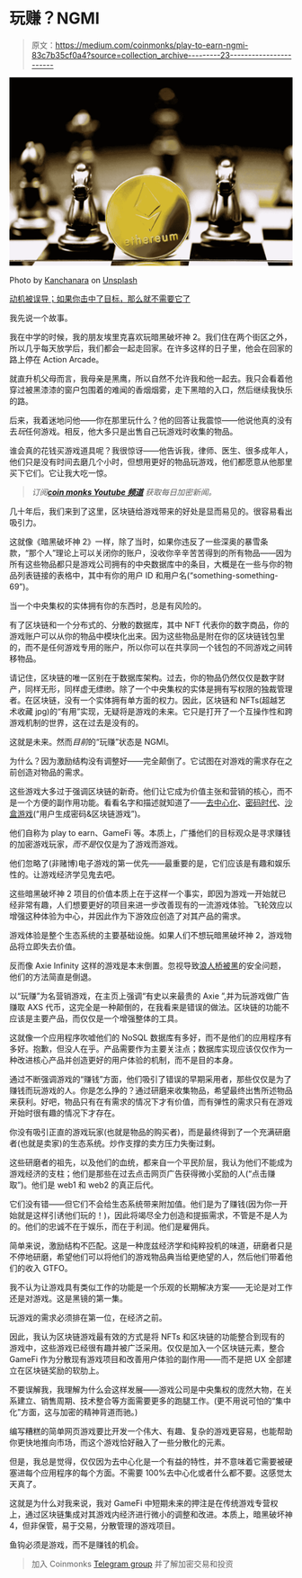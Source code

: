 # 玩赚？NGMI

> 原文：<https://medium.com/coinmonks/play-to-earn-ngmi-83c7b35cf0a4?source=collection_archive---------23----------------------->

![](img/f1cc4f68170a3055a57b22b33c03ae85.png)

Photo by [Kanchanara](https://unsplash.com/@kanchanara?utm_source=unsplash&utm_medium=referral&utm_content=creditCopyText) on [Unsplash](https://unsplash.com/s/photos/blockchain-game?utm_source=unsplash&utm_medium=referral&utm_content=creditCopyText)

[动机被误导；如果你击中了目标，那么就不需要它了](https://genius.com/Pusha-t-king-push-lyrics)

我先说一个故事。

我在中学的时候，我的朋友埃里克喜欢玩暗黑破坏神 2。我们住在两个街区之外，所以几乎每天放学后，我们都会一起走回家。在许多这样的日子里，他会在回家的路上停在 Action Arcade。

就直升机父母而言，我母亲是黑鹰，所以自然不允许我和他一起去。我只会看着他穿过被黑漆漆的窗户包围着的难闻的香烟烟雾，走下黑暗的入口，然后继续我快乐的路。

后来，我着迷地问他——你在那里玩什么？他的回答让我震惊——他说他真的没有去*玩*任何游戏。相反，他大多只是出售自己玩游戏时收集的物品。

谁会真的花钱买游戏道具呢？我很惊讶——他告诉我，律师、医生、很多成年人，他们只是没有时间去磨几个小时，但想用更好的物品玩游戏，他们都愿意从他那里买下它们。它让我大吃一惊。

> *订阅*[***coin monks Youtube 频道***](https://www.youtube.com/c/coinmonks/videos) *获取每日加密新闻。*

几十年后，我们来到了这里，区块链给游戏带来的好处是显而易见的。很容易看出吸引力。

这就像《暗黑破坏神 2》一样，除了当时，如果你违反了一些深奥的暴雪条款，“那个人”理论上可以关闭你的账户，没收你辛辛苦苦得到的所有物品——因为所有这些物品都只是游戏公司拥有的中央数据库中的条目，大概是在一些与你的物品列表链接的表格中，其中有你的用户 ID 和用户名(“something-something-69”)。

当一个中央集权的实体拥有你的东西时，总是有风险的。

有了区块链和一个分布式的、分散的数据库，其中 NFT 代表你的数字商品，你的游戏账户可以从你的物品中模块化出来。因为这些物品是附在你的区块链钱包里的，而不是任何游戏专用的账户，所以你可以在共享同一个钱包的不同游戏之间转移物品。

请记住，区块链的唯一区别在于数据库架构。过去，你的物品仍然仅仅是数字财产，同样无形，同样虚无缥缈。除了一个中央集权的实体是拥有写权限的独裁管理者。在区块链，没有一个实体拥有单方面的权力。因此，区块链和 NFTs(超越艺术收藏 jpg)的“有用”实现，无疑将是游戏的未来。它只是打开了一个互操作性和跨游戏机制的世界，这在过去是没有的。

这就是未来。然而*目前*的“玩赚”状态是 NGMI。

为什么？因为激励结构没有调整好——完全颠倒了。它试图在对游戏的需求存在之前创造对物品的需求。

这些游戏大多过于强调区块链的新奇。他们让它成为价值主张和营销的核心，而不是一个方便的副作用功能。看看名字和描述就知道了——[去中心化](https://decentraland.org/)、[密码时代](https://www.ageofcryptology.com/)、[沙盒游戏](https://www.sandbox.game/en/)(“用户生成密码&区块链游戏”)。

他们自称为 play to earn、GameFi 等。本质上，广播他们的目标观众是寻求赚钱的加密游戏玩家，*而不是*仅仅是为了游戏而游戏。

他们忽略了(非赌博)电子游戏的第一优先——最重要的是，它们应该是有趣和娱乐性的。让游戏经济学见鬼去吧。

这些暗黑破坏神 2 项目的价值本质上在于这样一个事实，即因为游戏一开始就已经非常有趣，人们想要更好的项目来进一步改善现有的一流游戏体验。飞轮效应以增强这种体验为中心，并因此作为下游效应创造了对其产品的需求。

游戏体验是整个生态系统的主要基础设施。如果人们不想玩暗黑破坏神 2，游戏物品将立即失去价值。

反而像 Axie Infinity 这样的游戏是本末倒置。忽视导致[浪人桥被黑](https://cointelegraph.com/news/the-aftermath-of-axie-infinity-s-650m-ronin-bridge-hack)的安全问题，他们的方法简直是倒退。

以“玩赚”为名营销游戏，在主页上强调“有史以来最贵的
Axie ”,并为玩游戏做广告赚取 AXS 代币，这完全是一种颠倒的，在我看来是错误的做法。区块链的功能不应该是主要产品，而仅仅是一个增强整体的工具。

这就像一个应用程序吹嘘他们的 NoSQL 数据库有多好，而不是他们的应用程序有多好。抱歉，但没人在乎。产品需要作为主要关注点；数据库实现应该仅仅作为一种改进核心产品并创造更好的用户体验的机制，而不是目的本身。

通过不断强调游戏的“赚钱”方面，他们吸引了错误的早期采用者，那些仅仅是为了赚钱而玩游戏的人。你是怎么挣的？通过研磨来收集物品，希望最终出售所述物品来获利。好吧，物品只有在有需求的情况下才有价值，而有弹性的需求只有在游戏开始时很有趣的情况下才存在。

你没有吸引正直的游戏玩家(也就是物品的购买者)，而是最终得到了一个充满研磨者(也就是卖家)的生态系统。炒作支撑的卖方压力失衡过剩。

这些研磨者的祖先，以及他们的血统，都来自一个平民阶层，我认为他们不能成为游戏经济的支柱；他们是那些在过去点击网页广告获得微小奖励的人(“点击赚取”)。他们是 web1 和 web2 的真正后代。

它们没有错——但它们不会给生态系统带来附加值。他们是为了赚钱(因为你一开始就是这样引诱他们玩的！)，因此将竭尽全力创造和提振需求，不管是不是人为的。他们的忠诚不在于娱乐，而在于利润。他们是雇佣兵。

简单来说，激励结构不匹配。这是一种庞兹经济学和纯粹投机的味道，研磨者只是不停地研磨，希望他们可以将他们的游戏物品典当给更绝望的人，然后他们带着他们的收入 GTFO。

我不认为让游戏具有类似工作的功能是一个乐观的长期解决方案——无论是对工作还是对游戏。这是黑镜的第一集。

玩游戏的需求必须排在第一位，在经济之前。

因此，我认为区块链游戏最有效的方式是将 NFTs 和区块链的功能整合到现有的游戏中，这些游戏已经很有趣并被广泛采用。仅仅是加入一个区块链元素，整合 GameFi 作为分散现有游戏项目和改善用户体验的副作用——而不是把 UX 全部建立在区块链奖励的软肋上。

不要误解我，我理解为什么会这样发展——游戏公司是中央集权的庞然大物，在关系建立、销售周期、技术整合等方面需要更多的跑腿工作。(更不用说可怕的“集中化”方面，这与加密的精神背道而驰。)

编写糟糕的简单网页游戏要比开发一个伟大、有趣、复杂的游戏更容易，也能帮助你更快地推向市场，而这个游戏恰好融入了一些分散化的元素。

但是，我总是觉得，仅仅因为去中心化是一个有益的特性，并不意味着它需要被硬塞进每个应用程序的每个方面。不需要 100%去中心化或者什么都不要。这感觉太天真了。

这就是为什么对我来说，我对 GameFi 中短期未来的押注是在传统游戏专营权上，通过区块链集成对其游戏内经济进行微小的调整和改进。本质上，暗黑破坏神 4，但非保管，易于交易，分散管理的游戏项目。

鱼钩必须是游戏，而不是赚钱的机会。

> 加入 Coinmonks [Telegram group](https://t.me/joinchat/Trz8jaxd6xEsBI4p) 并了解加密交易和投资